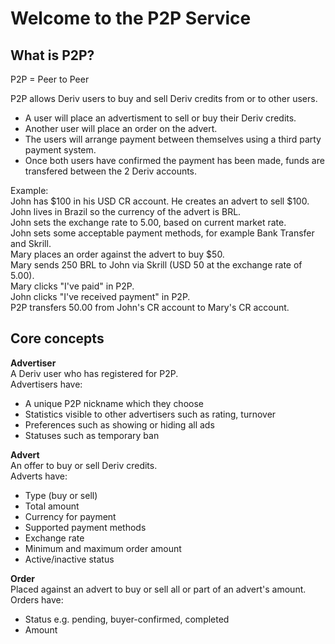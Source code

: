# Welcome to the P2P Service

## What is P2P?

P2P = Peer to Peer

P2P allows Deriv users to buy and sell Deriv credits from or to other users.

- A user will place an advertisment to sell or buy their Deriv credits.
- Another user will place an order on the advert.
- The users will arrange payment between themselves using a third party payment system.
- Once both users have confirmed the payment has been made, funds are transfered between the 2 Deriv accounts.

Example:<br>
John has $100 in his USD CR account. He creates an advert to sell $100.<br>
John lives in Brazil so the currency of the advert is BRL.<br>
John sets the exchange rate to 5.00, based on current market rate.<br>
John sets some acceptable payment methods, for example Bank Transfer and Skrill.<br>
Mary places an order against the advert to buy $50.<br>
Mary sends 250 BRL to John via Skrill (USD 50 at the exchange rate of 5.00).<br>
Mary clicks "I've paid" in P2P.<br>
John clicks "I've received payment" in P2P.<br>
P2P transfers 50.00 from John's CR account to Mary's CR account.<br>


## Core concepts

**Advertiser**<br>
A Deriv user who has registered for P2P.<br>
Advertisers have:

- A unique P2P nickname which they choose
- Statistics visible to other advertisers such as rating, turnover
- Preferences such as showing or hiding all ads
- Statuses such as temporary ban

**Advert**<br>
An offer to buy or sell Deriv credits.<br>
Adverts have:

- Type (buy or sell)
- Total amount
- Currency for payment
- Supported payment methods
- Exchange rate
- Minimum and maximum order amount
- Active/inactive status

**Order**<br>
Placed against an advert to buy or sell all or part of an advert's amount.<br>
Orders have:

- Status e.g. pending, buyer-confirmed, completed
- Amount
